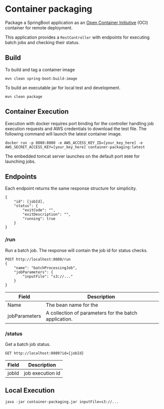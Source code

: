 # Container packaging

Package a SpringBoot application as an [Open Container Initiutive](https://opencontainers.org/) (OCI) container for remote deployment.

This application provides a `RestController` with endpoints for executing batch jobs and checking their status.

## Build

To build and tag a container image

`mvn clean spring-boot:build-image`

To build an executable jar for local test and development.

`mvn clean package`

## Container Execution

Execution with docker requires port binding for the controller handling job execution requests and AWS credentials to download the test file.  The following command will launch the latest container image.

`docker run -p 8080:8080 -e AWS_ACCESS_KEY_ID=[your_key_here] -e AWS_SECRET_ACCESS_KEY=[your_key_here] container-packaging:latest`

The embedded tomcat server launches on the default port `8080` for launching jobs.

## Endpoints

Each endpoint returns the same response structure for simplicity.

```
{
    "id": [jobId],
    "status": {
        "exitCode": "",
        "exitDescription": "",
        "running": true
    }
}
```

### /run

Run a batch job.  The response will contain the job id for status checks.

```
POST http://localhost:8080/run
{
    "name": "batchProcessingJob",
    "jobParameters": {
        "inputFile": "s3://..."
    }
}
```

| Field  | Description |
|--------|-------------|
| Name   | The bean name for the |
| jobParameters | A collection of parameters for the batch application. |

### /status
Get a batch job status.

```
GET http://localhost:8080?id={jobId}
```

| Field  | Description   |
|--------|---------------|
| jobId  | job execution id  |

## Local Execution

`java -jar container-packaging.jar inputFile=s3://...`